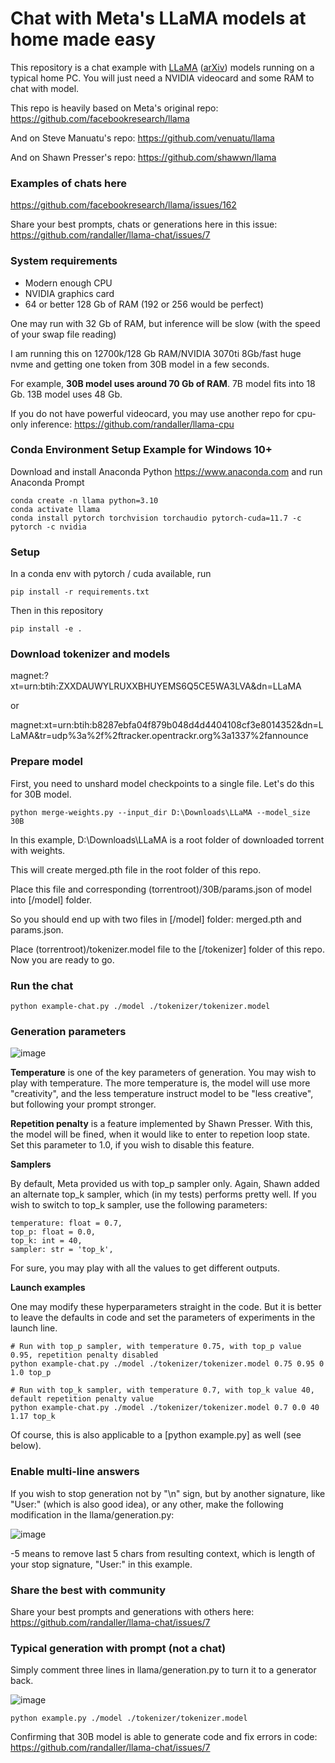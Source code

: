 
# Chat with Meta's LLaMA models at home made easy

This repository is a chat example with [LLaMA](https://ai.facebook.com/blog/large-language-model-llama-meta-ai/) ([arXiv](https://arxiv.org/abs/2302.13971v1)) models running on a typical home PC. You will just need a NVIDIA videocard and some RAM to chat with model.

This repo is heavily based on Meta's original repo: https://github.com/facebookresearch/llama

And on Steve Manuatu's repo: https://github.com/venuatu/llama

And on Shawn Presser's repo: https://github.com/shawwn/llama

### Examples of chats here

https://github.com/facebookresearch/llama/issues/162

Share your best prompts, chats or generations here in this issue: https://github.com/randaller/llama-chat/issues/7

### System requirements
- Modern enough CPU
- NVIDIA graphics card
- 64 or better 128 Gb of RAM (192 or 256 would be perfect)

One may run with 32 Gb of RAM, but inference will be slow (with the speed of your swap file reading)

I am running this on 12700k/128 Gb RAM/NVIDIA 3070ti 8Gb/fast huge nvme and getting one token from 30B model in a few seconds.

For example, **30B model uses around 70 Gb of RAM**. 7B model fits into 18 Gb. 13B model uses 48 Gb.

If you do not have powerful videocard, you may use another repo for cpu-only inference: https://github.com/randaller/llama-cpu

### Conda Environment Setup Example for Windows 10+
Download and install Anaconda Python https://www.anaconda.com and run Anaconda Prompt
```
conda create -n llama python=3.10
conda activate llama
conda install pytorch torchvision torchaudio pytorch-cuda=11.7 -c pytorch -c nvidia
```

### Setup
In a conda env with pytorch / cuda available, run
```
pip install -r requirements.txt
```
Then in this repository
```
pip install -e .
```

### Download tokenizer and models
magnet:?xt=urn:btih:ZXXDAUWYLRUXXBHUYEMS6Q5CE5WA3LVA&dn=LLaMA

or

magnet:xt=urn:btih:b8287ebfa04f879b048d4d4404108cf3e8014352&dn=LLaMA&tr=udp%3a%2f%2ftracker.opentrackr.org%3a1337%2fannounce

### Prepare model

First, you need to unshard model checkpoints to a single file. Let's do this for 30B model.

```
python merge-weights.py --input_dir D:\Downloads\LLaMA --model_size 30B
```

In this example, D:\Downloads\LLaMA is a root folder of downloaded torrent with weights.

This will create merged.pth file in the root folder of this repo.

Place this file and corresponding (torrentroot)/30B/params.json of model into [/model] folder.

So you should end up with two files in [/model] folder: merged.pth and params.json.

Place (torrentroot)/tokenizer.model file to the [/tokenizer] folder of this repo. Now you are ready to go.

### Run the chat

```
python example-chat.py ./model ./tokenizer/tokenizer.model
```

### Generation parameters

![image](https://user-images.githubusercontent.com/22396871/224481306-0079dc71-a659-46f2-96a3-38d8a0b8bafc.png)

**Temperature** is one of the key parameters of generation. You may wish to play with temperature. The more temperature is, the model will use more "creativity", and the less temperature instruct model to be "less creative", but following your prompt stronger.

**Repetition penalty** is a feature implemented by Shawn Presser. With this, the model will be fined, when it would like to enter to repetion loop state. Set this parameter to 1.0, if you wish to disable this feature.

**Samplers**

By default, Meta provided us with top_p sampler only. Again, Shawn added an alternate top_k sampler, which (in my tests) performs pretty well. If you wish to switch to top_k sampler, use the following parameters:

```
temperature: float = 0.7,
top_p: float = 0.0,
top_k: int = 40,
sampler: str = 'top_k',
```

For sure, you may play with all the values to get different outputs.

**Launch examples**

One may modify these hyperparameters straight in the code. But it is better to leave the defaults in code and set the parameters of experiments in the launch line.

```
# Run with top_p sampler, with temperature 0.75, with top_p value 0.95, repetition penalty disabled
python example-chat.py ./model ./tokenizer/tokenizer.model 0.75 0.95 0 1.0 top_p

# Run with top_k sampler, with temperature 0.7, with top_k value 40, default repetition penalty value
python example-chat.py ./model ./tokenizer/tokenizer.model 0.7 0.0 40 1.17 top_k
```

Of course, this is also applicable to a [python example.py] as well (see below).


### Enable multi-line answers

If you wish to stop generation not by "\n" sign, but by another signature, like "User:" (which is also good idea), or any other, make the following modification in the llama/generation.py:

![image](https://user-images.githubusercontent.com/22396871/224122767-227deda4-a718-4774-a7f9-786c07d379cf.png)

-5 means to remove last 5 chars from resulting context, which is length of your stop signature, "User:" in this example.

### Share the best with community

Share your best prompts and generations with others here: https://github.com/randaller/llama-chat/issues/7

### Typical generation with prompt (not a chat)

Simply comment three lines in llama/generation.py to turn it to a generator back.

![image](https://user-images.githubusercontent.com/22396871/224283389-e29de04e-28d1-4ccd-bf6b-81b29828d3eb.png)

```
python example.py ./model ./tokenizer/tokenizer.model
```

Confirming that 30B model is able to generate code and fix errors in code: https://github.com/randaller/llama-chat/issues/7